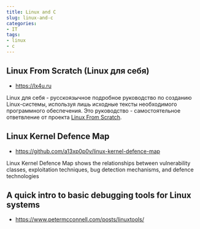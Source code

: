 ```yaml
---
title: Linux and C
slug: linux-and-c
categories:
- IT
tags:
- linux
- c
---
```


## Linux From Scratch (Linux для себя) 

- https://lx4u.ru

Linux для себя - русскоязычное подробное руководство по созданию Linux-системы, используя лишь исходные тексты необходимого программного обеспечения. Это руководство - самостоятельное ответвление от проекта [Linux From Scratch](https://www.linuxfromscratch.org). 

## Linux Kernel Defence Map

- https://github.com/a13xp0p0v/linux-kernel-defence-map

Linux Kernel Defence Map shows the relationships between vulnerability classes, exploitation techniques, bug detection mechanisms, and defence technologies

## A quick intro to basic debugging tools for Linux systems

- https://www.petermcconnell.com/posts/linuxtools/

